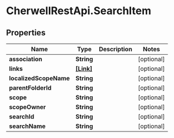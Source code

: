 # CherwellRestApi.SearchItem

## Properties
Name | Type | Description | Notes
------------ | ------------- | ------------- | -------------
**association** | **String** |  | [optional] 
**links** | [**[Link]**](Link.md) |  | [optional] 
**localizedScopeName** | **String** |  | [optional] 
**parentFolderId** | **String** |  | [optional] 
**scope** | **String** |  | [optional] 
**scopeOwner** | **String** |  | [optional] 
**searchId** | **String** |  | [optional] 
**searchName** | **String** |  | [optional] 


